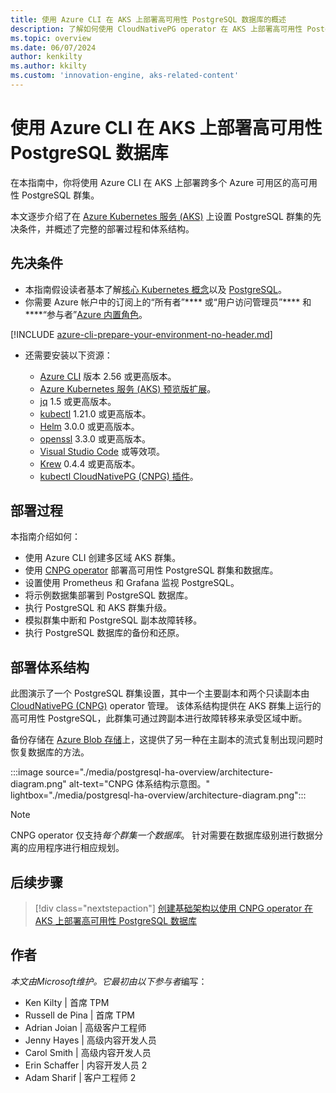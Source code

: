 ```yaml
---
title: 使用 Azure CLI 在 AKS 上部署高可用性 PostgreSQL 数据库的概述
description: 了解如何使用 CloudNativePG operator 在 AKS 上部署高可用性 PostgreSQL 数据库。
ms.topic: overview
ms.date: 06/07/2024
author: kenkilty
ms.author: kkilty
ms.custom: 'innovation-engine, aks-related-content'
---
```

# 使用 Azure CLI 在 AKS 上部署高可用性 PostgreSQL 数据库

在本指南中，你将使用 Azure CLI 在 AKS 上部署跨多个 Azure 可用区的高可用性 PostgreSQL 群集。

本文逐步介绍了在 [Azure Kubernetes 服务 (AKS)][what-is-aks] 上设置 PostgreSQL 群集的先决条件，并概述了完整的部署过程和体系结构。

## 先决条件

* 本指南假设读者基本了解[核心 Kubernetes 概念][core-kubernetes-concepts]以及 [PostgreSQL][postgresql]。
* 你需要 Azure 帐户中的订阅上的“所有者”**** 或“用户访问管理员”**** 和****“参与者”[Azure 内置角色][azure-roles]。

[!INCLUDE [azure-cli-prepare-your-environment-no-header.md](~/reusable-content/azure-cli/azure-cli-prepare-your-environment-no-header.md)]

* 还需要安装以下资源：

  * [Azure CLI](/cli/azure/install-azure-cli) 版本 2.56 或更高版本。
  * [Azure Kubernetes 服务 (AKS) 预览版扩展][aks-preview]。
  * [jq][jq] 1.5 或更高版本。
  * [kubectl][install-kubectl] 1.21.0 或更高版本。
  * [Helm][install-helm] 3.0.0 或更高版本。
  * [openssl][install-openssl] 3.3.0 或更高版本。
  * [Visual Studio Code][install-vscode] 或等效项。
  * [Krew][install-krew] 0.4.4 或更高版本。
  * [kubectl CloudNativePG (CNPG) 插件][cnpg-plugin]。

## 部署过程

本指南介绍如何：

* 使用 Azure CLI 创建多区域 AKS 群集。
* 使用 [CNPG operator][cnpg-plugin] 部署高可用性 PostgreSQL 群集和数据库。
* 设置使用 Prometheus 和 Grafana 监视 PostgreSQL。
* 将示例数据集部署到 PostgreSQL 数据库。
* 执行 PostgreSQL 和 AKS 群集升级。
* 模拟群集中断和 PostgreSQL 副本故障转移。
* 执行 PostgreSQL 数据库的备份和还原。

## 部署体系结构

此图演示了一个 PostgreSQL 群集设置，其中一个主要副本和两个只读副本由 [CloudNativePG (CNPG)](https://cloudnative-pg.io/) operator 管理。 该体系结构提供在 AKS 群集上运行的高可用性 PostgreSQL，此群集可通过跨副本进行故障转移来承受区域中断。

备份存储在 [Azure Blob 存储](/azure/storage/blobs/)上，这提供了另一种在主副本的流式复制出现问题时恢复数据库的方法。

:::image source="./media/postgresql-ha-overview/architecture-diagram.png" alt-text="CNPG 体系结构示意图。" lightbox="./media/postgresql-ha-overview/architecture-diagram.png":::

> [!NOTE]
> CNPG operator 仅支持*每个群集一个数据库*。 针对需要在数据库级别进行数据分离的应用程序进行相应规划。

## 后续步骤

> [!div class="nextstepaction"]
> [创建基础架构以使用 CNPG operator 在 AKS 上部署高可用性 PostgreSQL 数据库][create-infrastructure]

## 作者

*本文由Microsoft维护。它最初由以下参与者*编写：

* Ken Kilty | 首席 TPM
* Russell de Pina | 首席 TPM
* Adrian Joian | 高级客户工程师
* Jenny Hayes | 高级内容开发人员
* Carol Smith | 高级内容开发人员
* Erin Schaffer | 内容开发人员 2
* Adam Sharif | 客户工程师 2

<!-- LINKS -->
[what-is-aks]: ./what-is-aks.md
[postgresql]: https://www.postgresql.org/
[core-kubernetes-concepts]: ./concepts-clusters-workloads.md
[azure-roles]: ../role-based-access-control/built-in-roles.md
[aks-preview]: ./draft.md#install-the-aks-preview-azure-cli-extension
[jq]: https://jqlang.github.io/jq/
[install-kubectl]: https://kubernetes.io/docs/tasks/tools/install-kubectl/
[install-helm]: https://helm.sh/docs/intro/install/
[install-openssl]: https://www.openssl.org/
[install-vscode]: https://code.visualstudio.com/Download
[install-krew]: https://krew.sigs.k8s.io/
[cnpg-plugin]: https://cloudnative-pg.io/documentation/current/kubectl-plugin/#using-krew
[create-infrastructure]: ./create-postgresql-ha.md
